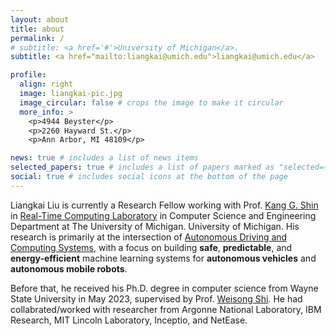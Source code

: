 ```yaml
---
layout: about
title: about
permalink: /
# subtitle: <a href='#'>University of Michigan</a>.
subtitle: <a href="mailto:liangkai@umich.edu">liangkai@umich.edu</a> 

profile:
  align: right
  image: liangkai-pic.jpg
  image_circular: false # crops the image to make it circular
  more_info: >
    <p>4944 Beyster</p>
    <p>2260 Hayward St.</p>
    <p>Ann Arbor, MI 48109</p>

news: true # includes a list of news items
selected_papers: true # includes a list of papers marked as "selected={true}"
social: true # includes social icons at the bottom of the page
---
```


Liangkai Liu is currently a Research Fellow working with Prof. [Kang G. Shin](https://web.eecs.umich.edu/~kgshin/) in [Real-Time Computing Laboratory](https://rtcl.eecs.umich.edu/rtclweb/) in Computer Science and Engineering Department at The University of Michigan. University of Michigan. His research is primarily at the intersection of [Autonomous Driving and Computing Systems](https://arxiv.org/abs/2009.14349), with a focus on building **safe**, **predictable**, and **energy-efficient** machine learning systems for **autonomous vehicles** and **autonomous mobile robots**.

Before that, he received his Ph.D. degree in computer science from Wayne State University in May 2023, supervised by Prof. [Weisong Shi](https://www.weisongshi.org/). He had collabrated/worked with researcher from Argonne National Laboratory, IBM Research, MIT Lincoln Laboratory, Inceptio, and NetEase.

<!-- He was a research intern at Argonne National Laboratory, where he worked on the [SAGE](https://sagecontinuum.org/) project, supervised by [Rajesh Sankaran](https://www.anl.gov/profile/rajesh-sankaran) and [Pete Beckman](https://www.anl.gov/profile/pete-beckman). -->